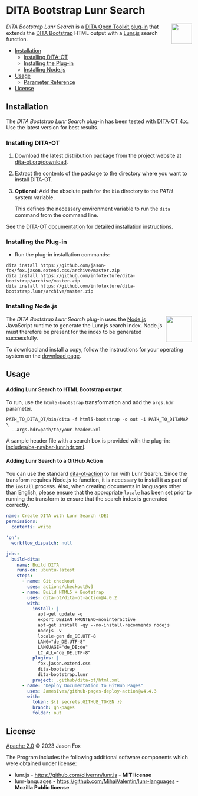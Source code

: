 # DITA Bootstrap Lunr Search

<a href="https://www.dita-ot.org"><img src="https://www.dita-ot.org/images/dita-ot-logo.svg" align="right" height="55"></a>

_DITA Bootstrap Lunr Search_ is a [DITA Open Toolkit plug-in](https://www.dita-ot.org/plugins) that extends the [DITA Bootstrap](https://infotexture.github.io/dita-bootstrap/) HTML output with a [Lunr.js](https://lunrjs.com/) search function.

<!-- MarkdownTOC levels="2,3" -->

- [Installation](#installation)
  - [Installing DITA-OT](#installing-dita-ot)
  - [Installing the Plug-in](#installing-the-plug-in)
  - [Installing Node.js](#installing-nodejs)
- [Usage](#usage)
  - [Parameter Reference](#parameter-reference)
- [License](#license)

<!-- /MarkdownTOC -->

## Installation

The _DITA Bootstrap Lunr Search_ plug-in has been tested with [DITA-OT 4.x](http://www.dita-ot.org/download). Use the latest version for best results.

### Installing DITA-OT

1.  Download the latest distribution package from the project website at
    [dita-ot.org/download](https://www.dita-ot.org/download).
2.  Extract the contents of the package to the directory where you want to install DITA-OT.
3.  **Optional**: Add the absolute path for the `bin` directory to the _PATH_ system variable.

    This defines the necessary environment variable to run the `dita` command from the command line.

See the [DITA-OT documentation](https://www.dita-ot.org/4.0/topics/installing-client.html) for detailed installation instructions.

### Installing the Plug-in

- Run the plug-in installation commands:

```console
dita install https://github.com/jason-fox/fox.jason.extend.css/archive/master.zip
dita install https://github.com/infotexture/dita-bootstrap/archive/master.zip
dita install https://github.com/infotexture/dita-bootstrap.lunr/archive/master.zip
```

### Installing Node.js

<a href="https://nodejs.org/"><img src="https://nodejs.org/static/images/logos/nodejs-new-pantone-black.svg" align="right" width="70" height="70" align="right" width="55" height="55"></a>

The _DITA Bootstrap Lunr Search_ plug-in uses the [Node.js](https://nodejs.org/) JavaScript runtime to generate the Lunr.js search index. Node.js must therefore be present for the index to be generated successfully.

To download and install a copy, follow the instructions for your operating system on the [download page](https://nodejs.org/en/download/).

## Usage

#### Adding Lunr Search to HTML Bootstrap output

To run, use the `html5-bootstrap` transformation and add the `args.hdr` parameter.

```console
PATH_TO_DITA_OT/bin/dita -f html5-bootstrap -o out -i PATH_TO_DITAMAP \
  --args.hdr=path/to/your-header.xml
```

A sample header file with a search box is provided with the plug-in: [includes/bs-navbar-lunr.hdr.xml](./includes/bs-navbar-lunr.hdr.xml).

#### Adding Lunr Search to a GitHub Action

You can use the standard [dita-ot-action](https://github.com/dita-ot/dita-ot-action) to run with Lunr Search. Since the transform
requires Node.js to function, it is necessary to install it as part of the `install`
process. Also, when creating documents in languages other than English, please ensure that
the appropriate `locale` has been set prior to running the transform to ensure that
the search index is generated correctly.

```yaml
name: Create DITA with Lunr Search (DE)
permissions:
  contents: write

'on':
  workflow_dispatch: null

jobs:
  build-dita:
    name: Build DITA
    runs-on: ubuntu-latest
    steps:
      - name: Git checkout
        uses: actions/checkout@v3
      - name: Build HTML5 + Bootstrap
        uses: dita-ot/dita-ot-action@4.0.2
        with:
          install: |
            apt-get update -q
            export DEBIAN_FRONTEND=noninteractive
            apt-get install -qy --no-install-recommends nodejs
            nodejs -v
            locale-gen de_DE.UTF-8
            LANG="de_DE.UTF-8"
            LANGUAGE="de_DE:de"
            LC_ALL="de_DE.UTF-8"
          plugins: |
            fox.jason.extend.css
            dita-bootstrap
            dita-bootstrap.lunr
          project: .github/dita-ot/html.xml
      - name: "Deploy Documentation to GitHub Pages"
        uses: JamesIves/github-pages-deploy-action@v4.4.3
        with:
          token: ${{ secrets.GITHUB_TOKEN }}
          branch: gh-pages
          folder: out
```

## License

[Apache 2.0](LICENSE) © 2023 Jason Fox

The Program includes the following additional software components which were obtained under license:

- lunr.js - https://github.com/olivernn/lunr.js - **MIT license**
- lunr-languages - https://github.com/MihaiValentin/lunr-languages - **Mozilla Public license**
